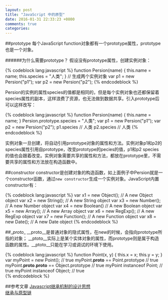 ```yaml
---
layout: post
title: "JavaScript 中的原型"
date: 2016-01-31 22:33:23 +0800
comments: true
categories: 
---
```


##prototype
每个JavaScript function对象都有一个prototype属性，prototype也是一个对象。

######为什么需要prototype？
假设没有prototype属性，创建实例对象：

{% codeblock lang:javascript %}
function Persion(name) {
  this.name = name;
  this.species = "人类";
}
// 生成两个实例对象
var p1 = new Persion("p1");
var p2 = new Persion("p2");
{% endcodeblock %}
	
Persion的实例的属性species的值都是相同的，但是每个实例对象也还都保留着species属性的副本，这样浪费了资源，也无法做到数据共享。引入prototype后可以这样改写：

{% codeblock lang:javascript %}
function Persion(name) {
  this.name = name;
}
Persion.prototype.species = "人类";
var p1 = new Persion("p1");
var p2 = new Persion("p2");
p1.species // 人类
p2.species // 人类
{% endcodeblock %}

实例对象一旦创建，将自动引用prototype对象的属性和方法。实例对象p1和p2的species属性引用自prototype，改变prototype的pecies的值，p1和p2 species的值也会跟着改变。实例对象需要共享的属性和方法，都放在prototype里，不需要共享的属性和方法放在构造函数中。
	
##constructor
constructor是创建对象的构造函数，如上面例子中Persion就是一个constructor函数，通过`new constructor`生成一个实例对象。JavaScript内置constructor有：

{% codeblock lang:javascript %}
var x1 = new Object();    // A new Object object
var x2 = new String();    // A new String object
var x3 = new Number();    // A new Number object
var x4 = new Boolean()    // A new Boolean object
var x5 = new Array();     // A new Array object
var x6 = new RegExp();    // A new RegExp object
var x7 = new Function();  // A new Function object
var x8 = new Date();      // A new Date object
{% endcodeblock %}

##\__proto__
__proto__是普通对象的隐式属性，在new的时候，会指向prototype所指的对象；
__ptoto__实际上是某个实体对象的属性，而prototype则是属于构造函数的属性。__ptoto__只能在学习或调试的环境下使用。

{% codeblock lang:javascript %}
function Point(x, y) {
  this.x = x;
  this.y = y;
}
var myPoint = new Point(); // true
myPoint.__proto__ == Point.prototype // true
myPoint.__proto__.__proto__ == Object.prototype // true
myPoint instanceof Point; // true
myPoint instanceof Object; // true	
{% endcodeblock %}

##参考文章
[Javascript继承机制的设计思想](http://www.ruanyifeng.com/blog/2011/06/designing_ideas_of_inheritance_mechanism_in_javascript.html)   
[继承与原型链](https://developer.mozilla.org/zh-CN/docs/Web/JavaScript/Inheritance_and_the_prototype_chain)


